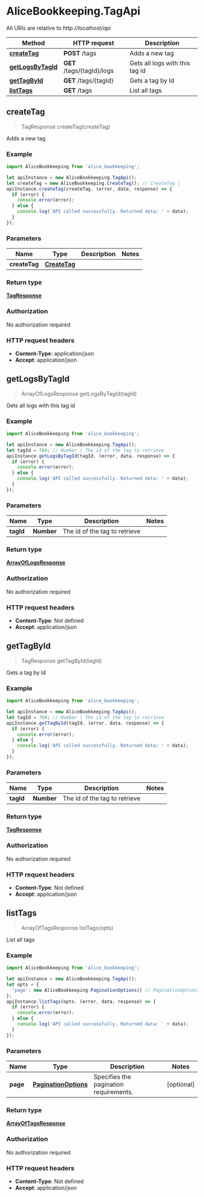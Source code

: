 # AliceBookkeeping.TagApi

All URIs are relative to *http://localhost/api*

Method | HTTP request | Description
------------- | ------------- | -------------
[**createTag**](TagApi.md#createTag) | **POST** /tags | Adds a new tag
[**getLogsByTagId**](TagApi.md#getLogsByTagId) | **GET** /tags/{tagId}/logs | Gets all logs with this tag id
[**getTagById**](TagApi.md#getTagById) | **GET** /tags/{tagId} | Gets a tag by Id
[**listTags**](TagApi.md#listTags) | **GET** /tags | List all tags



## createTag

> TagResponse createTag(createTag)

Adds a new tag

### Example

```javascript
import AliceBookkeeping from 'alice_bookkeeping';

let apiInstance = new AliceBookkeeping.TagApi();
let createTag = new AliceBookkeeping.CreateTag(); // CreateTag | 
apiInstance.createTag(createTag, (error, data, response) => {
  if (error) {
    console.error(error);
  } else {
    console.log('API called successfully. Returned data: ' + data);
  }
});
```

### Parameters


Name | Type | Description  | Notes
------------- | ------------- | ------------- | -------------
 **createTag** | [**CreateTag**](CreateTag.md)|  | 

### Return type

[**TagResponse**](TagResponse.md)

### Authorization

No authorization required

### HTTP request headers

- **Content-Type**: application/json
- **Accept**: application/json


## getLogsByTagId

> ArrayOfLogsResponse getLogsByTagId(tagId)

Gets all logs with this tag id

### Example

```javascript
import AliceBookkeeping from 'alice_bookkeeping';

let apiInstance = new AliceBookkeeping.TagApi();
let tagId = 789; // Number | The id of the tag to retrieve
apiInstance.getLogsByTagId(tagId, (error, data, response) => {
  if (error) {
    console.error(error);
  } else {
    console.log('API called successfully. Returned data: ' + data);
  }
});
```

### Parameters


Name | Type | Description  | Notes
------------- | ------------- | ------------- | -------------
 **tagId** | **Number**| The id of the tag to retrieve | 

### Return type

[**ArrayOfLogsResponse**](ArrayOfLogsResponse.md)

### Authorization

No authorization required

### HTTP request headers

- **Content-Type**: Not defined
- **Accept**: application/json


## getTagById

> TagResponse getTagById(tagId)

Gets a tag by Id

### Example

```javascript
import AliceBookkeeping from 'alice_bookkeeping';

let apiInstance = new AliceBookkeeping.TagApi();
let tagId = 789; // Number | The id of the tag to retrieve
apiInstance.getTagById(tagId, (error, data, response) => {
  if (error) {
    console.error(error);
  } else {
    console.log('API called successfully. Returned data: ' + data);
  }
});
```

### Parameters


Name | Type | Description  | Notes
------------- | ------------- | ------------- | -------------
 **tagId** | **Number**| The id of the tag to retrieve | 

### Return type

[**TagResponse**](TagResponse.md)

### Authorization

No authorization required

### HTTP request headers

- **Content-Type**: Not defined
- **Accept**: application/json


## listTags

> ArrayOfTagsResponse listTags(opts)

List all tags

### Example

```javascript
import AliceBookkeeping from 'alice_bookkeeping';

let apiInstance = new AliceBookkeeping.TagApi();
let opts = {
  'page': new AliceBookkeeping.PaginationOptions() // PaginationOptions | Specifies the pagination requirements.
};
apiInstance.listTags(opts, (error, data, response) => {
  if (error) {
    console.error(error);
  } else {
    console.log('API called successfully. Returned data: ' + data);
  }
});
```

### Parameters


Name | Type | Description  | Notes
------------- | ------------- | ------------- | -------------
 **page** | [**PaginationOptions**](.md)| Specifies the pagination requirements. | [optional] 

### Return type

[**ArrayOfTagsResponse**](ArrayOfTagsResponse.md)

### Authorization

No authorization required

### HTTP request headers

- **Content-Type**: Not defined
- **Accept**: application/json

